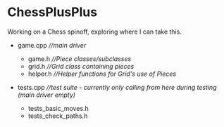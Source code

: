 # ChessPlusPlus

Working on a Chess spinoff, exploring where I can take this. 

- game.cpp  *//main driver*
  - game.h  *//Piece classes/subclasses*
  - grid.h  *//Grid class containing pieces*
  - helper.h  *//Helper functions for Grid's use of Pieces*
  
- tests.cpp  *//test suite - currently only calling from here during testing (main driver empty)*
  - tests_basic_moves.h
  - tests_check_paths.h

